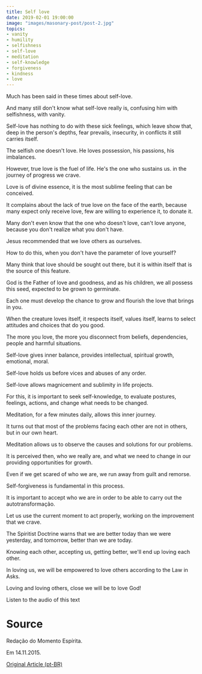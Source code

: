 ```yaml
---
title: Self love
date: 2019-02-01 19:00:00
image: "images/masonary-post/post-2.jpg"
topics: 
- vanity
- humility
- selfishness
- self-love
- meditation
- self-knowledge
- forgiveness
- kindness
- love
---
```


Much has been said in these times about self-love.

And many still don't know what self-love really is, confusing him with
selfishness, with vanity.

Self-love has nothing to do with these sick feelings, which leave
show that, deep in the person's depths, fear prevails, insecurity, in
conflicts it still carries itself.

The selfish one doesn't love. He loves possession, his passions, his imbalances.

However, true love is the fuel of life. He's the one who sustains us.
in the journey of progress we crave.

Love is of divine essence, it is the most sublime feeling that can be conceived.

It complains about the lack of true love on the face of the earth, because many expect
only receive love, few are willing to experience it, to donate it.

Many don't even know that the one who doesn't love, can't love anyone,
because you don't realize what you don't have.

Jesus recommended that we love others as ourselves.

How to do this, when you don't have the parameter of love yourself?

Many think that love should be sought out there, but it is within itself that
is the source of this feature.

God is the Father of love and goodness, and as his children, we all possess this seed,
expected to be grown to germinate.

Each one must develop the chance to grow and flourish the love that
brings in you.

When the creature loves itself, it respects itself, values itself, learns to select
attitudes and choices that do you good.

The more you love, the more you disconnect from beliefs, dependencies, people and
harmful situations.

Self-love gives inner balance, provides intellectual, spiritual growth,
emotional, moral.

Self-love holds us before vices and abuses of any order.

Self-love allows magnicement and sublimity in life projects.

For this, it is important to seek self-knowledge, to evaluate postures, feelings,
actions, and change what needs to be changed.

Meditation, for a few minutes daily, allows this inner journey.

It turns out that most of the problems facing each other are not in others,
but in our own heart.

Meditation allows us to observe the causes and solutions for
our problems.

It is perceived then, who we really are, and what we need to change in our
providing opportunities for growth.

Even if we get scared of who we are, we run away from guilt and remorse.

Self-forgiveness is fundamental in this process.

It is important to accept who we are in order to be able to carry out the
autotransformação.

Let us use the current moment to act properly, working on the improvement that
we crave.

The Spiritist Doctrine warns that we are better today than we were yesterday, and
tomorrow, better than we are today.

Knowing each other, accepting us, getting better, we'll end up loving each other.

In loving us, we will be empowered to love others according to the Law in
Asks.

Loving and loving others, close we will be to love God!

Listen to the audio of this text

# Source
Redação do Momento Espírita.

Em 14.11.2015. 

[Original Article (pt-BR)](http://momento.com.br/pt/ler_texto.php?id=4627)

